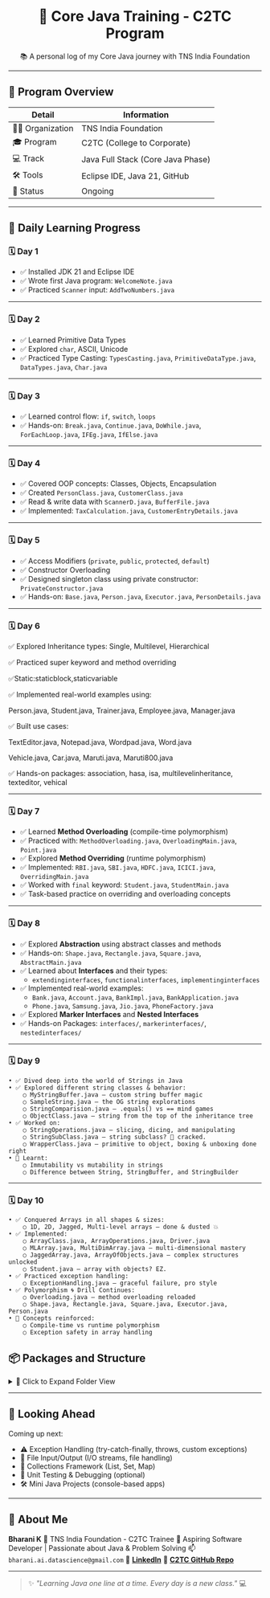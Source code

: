 <h1 align="center">🚀 Core Java Training - C2TC Program</h1>
<p align="center">📚 A personal log of my Core Java journey with TNS India Foundation</p>

---

## 🏫 Program Overview

| Detail            | Information                           |
|------------------|----------------------------------------|
| 👨‍🏫 Organization  | TNS India Foundation                  |
| 🎓 Program        | C2TC (College to Corporate)           |
| 💻 Track          | Java Full Stack (Core Java Phase)     |
| 🛠️ Tools          | Eclipse IDE, Java 21, GitHub           |
| 📍 Status         | Ongoing                                |

---

## 📆 Daily Learning Progress

### 🗓️ **Day 1**
- ✅ Installed JDK 21 and Eclipse IDE
- ✅ Wrote first Java program: `WelcomeNote.java`
- ✅ Practiced `Scanner` input: `AddTwoNumbers.java`

---

### 🗓️ **Day 2**
- ✅ Learned Primitive Data Types
- ✅ Explored `char`, ASCII, Unicode
- ✅ Practiced Type Casting: `TypesCasting.java`, `PrimitiveDataType.java`, `DataTypes.java`, `Char.java`

---

### 🗓️ **Day 3**
- ✅ Learned control flow: `if`, `switch`, `loops`
- ✅ Hands-on: `Break.java`, `Continue.java`, `DoWhile.java`, `ForEachLoop.java`, `IFEg.java`, `IfElse.java`

---

### 🗓️ **Day 4**
- ✅ Covered OOP concepts: Classes, Objects, Encapsulation
- ✅ Created `PersonClass.java`, `CustomerClass.java`
- ✅ Read & write data with `ScannerD.java`, `BufferFile.java`
- ✅ Implemented: `TaxCalculation.java`, `CustomerEntryDetails.java`

---

### 🗓️ **Day 5**
- ✅ Access Modifiers (`private`, `public`, `protected`, `default`)
- ✅ Constructor Overloading
- ✅ Designed singleton class using private constructor: `PrivateConstructor.java`
- ✅ Hands-on: `Base.java`, `Person.java`, `Executor.java`, `PersonDetails.java`

---
### 🗓️ **Day 6**
✅ Explored Inheritance types: Single, Multilevel, Hierarchical

✅ Practiced super keyword and method overriding

✅Static:staticblock,staticvariable

✅ Implemented real-world examples using:

Person.java, Student.java, Trainer.java, Employee.java, Manager.java

✅ Built use cases:

TextEditor.java, Notepad.java, Wordpad.java, Word.java

Vehicle.java, Car.java, Maruti.java, Maruti800.java

✅ Hands-on packages: association, hasa, isa, multilevelinheritance, texteditor, vehical

---

### 🗓️ **Day 7**
- ✅ Learned **Method Overloading** (compile-time polymorphism)
- ✅ Practiced with: `MethodOverloading.java`, `OverloadingMain.java`, `Point.java`
- ✅ Explored **Method Overriding** (runtime polymorphism)
- ✅ Implemented: `RBI.java`, `SBI.java`, `HDFC.java`, `ICICI.java`, `OverridingMain.java`
- ✅ Worked with `final` keyword: `Student.java`, `StudentMain.java`
- ✅ Task-based practice on overriding and overloading concepts

---

### 🗓️ **Day 8**
- ✅ Explored **Abstraction** using abstract classes and methods
- ✅ Hands-on: `Shape.java`, `Rectangle.java`, `Square.java`, `AbstractMain.java`
- ✅ Learned about **Interfaces** and their types:
  - `extendinginterfaces`, `functionalinterfaces`, `implementinginterfaces`
- ✅ Implemented real-world examples:
  - `Bank.java`, `Account.java`, `BankImpl.java`, `BankApplication.java`
  - `Phone.java`, `Samsung.java`, `Jio.java`, `PhoneFactory.java`
- ✅ Explored **Marker Interfaces** and **Nested Interfaces**
- ✅ Hands-on Packages: `interfaces/`, `markerinterfaces/`, `nestedinterfaces/`


---
### 🗓️ **Day 9**
	• ✅ Dived deep into the world of Strings in Java
	• ✅ Explored different string classes & behavior:
		○ MyStringBuffer.java – custom string buffer magic
		○ SampleString.java – the OG string explorations
		○ StringComparision.java – .equals() vs == mind games
		○ ObjectClass.java – string from the top of the inheritance tree
	• ✅ Worked on:
		○ StringOperations.java – slicing, dicing, and manipulating
		○ StringSubClass.java – string subclass? 🧠 cracked.
		○ WrapperClass.java – primitive to object, boxing & unboxing done right
	• 🧠 Learnt:
		○ Immutability vs mutability in strings
		○ Difference between String, StringBuffer, and StringBuilder

---
### 🗓️ **Day 10**
	• ✅ Conquered Arrays in all shapes & sizes:
		○ 1D, 2D, Jagged, Multi-level arrays – done & dusted 💥
	• ✅ Implemented:
		○ ArrayClass.java, ArrayOperations.java, Driver.java
		○ MLArray.java, MultiDimArray.java – multi-dimensional mastery
		○ JaggedArray.java, ArrayOfObjects.java – complex structures unlocked
		○ Student.java – array with objects? EZ.
	• ✅ Practiced exception handling:
		○ ExceptionHandling.java – graceful failure, pro style
	• ✅ Polymorphism 🌀 Drill Continues:
		○ Overloading.java – method overloading reloaded
		○ Shape.java, Rectangle.java, Square.java, Executor.java, Person.java
	• 🧠 Concepts reinforced:
		○ Compile-time vs runtime polymorphism
		○ Exception safety in array handling

## 📦 Packages and Structure

<details>
<summary>📁 Click to Expand Folder View</summary>

```bash
📦 src/
 ┣ 📂 com.tnif
 ┃ ┣ 📂 dayOne
 ┃ ┃ ┣ 📜 AddTwoNumbers.java
 ┃ ┃ ┗ 📜 WelcomeNote.java
 ┃ ┣ 📂 dayTwo
 ┃ ┃ ┣ 📜 PrimitiveDataType.java
 ┃ ┃ ┣ 📜 Char.java
 ┃ ┃ ┣ 📜 DataTypes.java
 ┃ ┃ ┗ 📜 TypesCasting.java
 ┃ ┣ 📂 dayThree
 ┃ ┃ ┣ 📜 Break.java
 ┃ ┃ ┣ 📜 Continue.java
 ┃ ┃ ┣ 📜 DoWhile.java
 ┃ ┃ ┣ 📜 ForEachLoop.java
 ┃ ┃ ┣ 📜 IFEg.java
 ┃ ┃ ┗ 📜 IfElse.java
 ┃ ┣ 📂 dayFour
 ┃ ┃ ┣ 📜 PersonClass.java
 ┃ ┃ ┣ 📜 CustomerClass.java
 ┃ ┃ ┣ 📜 CustomerEntryDetails.java
 ┃ ┃ ┣ 📜 TaxCalculation.java
 ┃ ┃ ┣ 📜 BufferFile.java
 ┃ ┃ ┣ 📜 ScannerD.java
 ┃ ┃ ┣ 📜 PersonDetails.java
 ┃ ┃ ┗ 📜 bufferText
 ┃ ┣ 📂 dayFive
 ┃ ┃ ┣ 📂 firstPackage
 ┃ ┃ ┃ ┣ 📜 Base.java
 ┃ ┃ ┃ ┣ 📜 Executor.java
 ┃ ┃ ┃ ┣ 📜 Person.java
 ┃ ┃ ┃ ┗ 📜 PersonDetails.java
 ┃ ┃ ┣ 📂 secondPackage
 ┃ ┃ ┃ ┗ 📜 Executor1.java
 ┃ ┃ ┣ 📂 thirdPackage
 ┃ ┃ ┃ ┣ 📜 MyClass.java
 ┃ ┃ ┃ ┗ 📜 PrivateConstructor.java
 ┃ ┣ 📂 daySix
 ┃ ┃ ┣ 📂 association
 ┃ ┃ ┃ ┗ 📜 Address.java
 ┃ ┃ ┣ 📂 hasa
 ┃ ┃ ┃ ┣ 📜 Exceutor.java
 ┃ ┃ ┃ ┗ 📜 Person.java
 ┃ ┃ ┣ 📂 isa
 ┃ ┃ ┃ ┣ 📜 Employe.java
 ┃ ┃ ┃ ┗ 📜 Manager.java
 ┃ ┃ ┣ 📂 hierarchicalinheritance
 ┃ ┃ ┃ ┣ 📜 Employee.java
 ┃ ┃ ┃ ┣ 📜 hierarchicalMain.java
 ┃ ┃ ┃ ┣ 📜 Person.java
 ┃ ┃ ┃ ┗ 📜 Student.java
 ┃ ┃ ┣ 📂 Static
 ┃ ┃ ┃ ┣ 📂 staticblockmethod
 ┃ ┃ ┃ ┃ ┣ 📜 MyClass.java
 ┃ ┃ ┃ ┃ ┗ 📜 MyClassMain.java
 ┃ ┃ ┃ ┣ 📂 staticvariable
 ┃ ┃ ┃ ┃ ┣ 📜 Employee.java
 ┃ ┃ ┃ ┃ ┗ 📜 EmployeeMain.java
 ┃ ┃ ┣ 📂 multilevelinheritance
 ┃ ┃ ┣ 📂 texteditor
 ┃ ┃ ┃ ┣ 📜 Notepad.java
 ┃ ┃ ┃ ┣ 📜 TextEditor.java
 ┃ ┃ ┃ ┣ 📜 Word.java
 ┃ ┃ ┃ ┗ 📜 Wordpad.java
 ┃ ┃ ┣ 📂 vehical
 ┃ ┃ ┃ ┣ 📜 Car.java
 ┃ ┃ ┃ ┣ 📜 Maruti.java
 ┃ ┃ ┃ ┣ 📜 Maruti800.java
 ┃ ┃ ┃ ┣ 📜 VehiclMain.java
 ┃ ┃ ┃ ┗ 📜 package-info.java
 ┃ ┃ ┣ 📂 task_Singleinheritance
 ┃ ┃ ┃ ┣ 📜 Person.java
 ┃ ┃ ┃ ┣ 📜 SIMain.java
 ┃ ┃ ┃ ┣ 📜 Student.java
 ┃ ┃ ┃ ┣ 📜 StudentMain.java
 ┃ ┃ ┃ ┗ 📜 Trainer.java
 ┃ ┣ 📂 daySeven
 ┃ ┃ ┣ 📂 Final
 ┃ ┃ ┃ ┣ 📜 Student.java
 ┃ ┃ ┃ ┗ 📜 StudentMain.java
 ┃ ┃ ┣ 📂 overloading
 ┃ ┃ ┃ ┣ 📜 MethodOverloading.java
 ┃ ┃ ┃ ┣ 📜 OverloadingMain.java
 ┃ ┃ ┃ ┗ 📜 Point.java
 ┃ ┃ ┣ 📂 overriding
 ┃ ┃ ┃ ┣ 📜 HDFC.java
 ┃ ┃ ┃ ┣ 📜 ICICI.java
 ┃ ┃ ┃ ┣ 📜 OverridingMain.java
 ┃ ┃ ┃ ┣ 📜 RBI.java
 ┃ ┃ ┃ ┗ 📜 SBI.java
 ┃ ┃ ┣ 📂 Task
 ┃ ┃ ┃ ┣ 📜 Student.java
 ┃ ┃ ┃ ┗ 📜 StudentMain.java
 ┃ ┣ 📂 dayEight
 ┃ ┃ ┣ 📂 Abstract
 ┃ ┃ ┃ ┣ 📜 PlacementTraining.java
 ┃ ┃ ┃ ┣ 📜 TataStrive.java
 ┃ ┃ ┃ ┗ 📜 TnsCg.java
 ┃ ┃ ┣ 📂 Abstraction
 ┃ ┃ ┃ ┣ 📜 AbstractMain.java
 ┃ ┃ ┃ ┣ 📜 Rectangle.java
 ┃ ┃ ┃ ┣ 📜 Shape.java
 ┃ ┃ ┃ ┗ 📜 Training.java
 ┃ ┃ ┣ 📂 interfaces
 ┃ ┃ ┃ ┣ 📂 extendinginterfaces
 ┃ ┃ ┃ ┃ ┣ 📜 ChildInterface.java
 ┃ ┃ ┃ ┃ ┣ 📜 ExtendingInterfaceMain.java
 ┃ ┃ ┃ ┃ ┗ 📜 InterfaceOne.java
 ┃ ┃ ┃ ┣ 📂 functionalinterfaces
 ┃ ┃ ┃ ┃ ┣ 📜 FunctionalInterface.java
 ┃ ┃ ┃ ┃ ┣ 📜 GreetClass.java
 ┃ ┃ ┃ ┃ ┗ 📜 GreetInterface.java
 ┃ ┃ ┃ ┣ 📂 implementinginterfaces
 ┃ ┃ ┃ ┃ ┣ 📜 Account.java
 ┃ ┃ ┃ ┃ ┣ 📜 Bank.java
 ┃ ┃ ┃ ┃ ┣ 📜 BankApplication.java
 ┃ ┃ ┃ ┃ ┗ 📜 BankImpl.java
 ┃ ┃ ┃ ┣ 📂 instanceofinterface
 ┃ ┃ ┃ ┃ ┣ 📜 Executor.java
 ┃ ┃ ┃ ┃ ┣ 📜 Jio.java
 ┃ ┃ ┃ ┃ ┣ 📜 Phone.java
 ┃ ┃ ┃ ┃ ┣ 📜 PhoneFactory.java
 ┃ ┃ ┃ ┃ ┗ 📜 Samsung.java
 ┃ ┃ ┃ ┣ 📂 markerinterfaces
 ┃ ┃ ┃ ┃ ┣ 📜 MarkerInterfaceMain.java
 ┃ ┃ ┃ ┃ ┣ 📜 Registrable.java
 ┃ ┃ ┃ ┃ ┗ 📜 Student.java
 ┃ ┃ ┃ ┣ 📂 nestedinterfaces
 ┃ ┃ ┃ ┃ ┣ 📜 MyInterface.java
 ┃ ┃ ┃ ┃ ┣ 📜 NestedInterfaceClass.java
 ┃ ┃ ┃ ┃ ┗ 📜 NestedInterfaceMain.java
 ┃ ┃ ┣ 📂 Task_interface
 ┃ ┃ ┃ ┣ 📜 Clothes.java
 ┃ ┃ ┃ ┣ 📜 Cosmetics.java
 ┃ ┃ ┃ ┣ 📜 Grocery.java
 ┃ ┃ ┃ ┣ 📜 Purchase.java
 ┃ ┃ ┃ ┗ 📜 ShopingMall.java
 ┃ ┣ 📂 dayNine
 ┃ ┃ ┣ 📂 String
 ┃ ┃ ┃ ┣ 📜 MyStringBuffer.java
 ┃ ┃ ┃ ┣ 📜 ObjectClass.java
 ┃ ┃ ┃ ┣ 📜 SampleString.java
 ┃ ┃ ┃ ┗ 📜 StringComparision.java
 ┃ ┃ ┣ 📜 StringOperations.java
 ┃ ┃ ┣ 📜 StringSubClass.java
 ┃ ┃ ┗ 📜 WrapperClass.java
 ┃ ┣ 📂 dayTen
 ┃ ┃ ┣ 📂 array
 ┃ ┃ ┃ ┣ 📜 ArrayClass.java
 ┃ ┃ ┃ ┣ 📜 ArrayOfObjects.java
 ┃ ┃ ┃ ┣ 📜 ArrayOperations.java
 ┃ ┃ ┃ ┣ 📜 Driver.java
 ┃ ┃ ┃ ┣ 📜 JaggedArray.java
 ┃ ┃ ┃ ┣ 📜 MLArray.java
 ┃ ┃ ┃ ┣ 📜 MultiDimArray.java
 ┃ ┃ ┃ ┗ 📜 Student.java
 ┃ ┃ ┣ 📂 task
 ┃ ┃ ┃ ┗ 📂 exception
 ┃ ┃ ┃ ┃ ┗ 📜 ExceptionHandling.java
 ┃ ┃ ┣ 📂 polymorphism
 ┃ ┃ ┃ ┣ 📂 overloading
 ┃ ┃ ┃ ┃ ┗ 📜 Overloading.java
 ┃ ┃ ┃ ┣ 📂 overriding
 ┃ ┃ ┃ ┃ ┣ 📜 Shape.java
 ┃ ┃ ┃ ┃ ┣ 📜 Rectangle.java
 ┃ ┃ ┃ ┃ ┣ 📜 Square.java
 ┃ ┃ ┃ ┃ ┣ 📜 Executor.java
 ┃ ┃ ┃ ┃ ┗ 📜 Person.java
 ┃ ┣ 📜 package-info.java
 ┃ ┗ 📜 C2TC.txt
````

</details>

---

## 🎯 Looking Ahead

Coming up next:

- ⚠️ Exception Handling (try-catch-finally, throws, custom exceptions)
- 📂 File Input/Output (I/O streams, file handling)
- 🔄 Collections Framework (List, Set, Map)
- 🧪 Unit Testing & Debugging (optional)
- 🛠️ Mini Java Projects (console-based apps)


---

## 👤 About Me

**Bharani K**
🎯 TNS India Foundation - C2TC Trainee
🚀 Aspiring Software Developer | Passionate about Java & Problem Solving
📫 `bharani.ai.datascience@gmail.com`
🔗 [**LinkedIn**](https://www.linkedin.com/in/bharani-k-10824b299)
🔗 [**C2TC GitHub Repo**](https://github.com/Bharani1611/C2TC_CoreJavaProgram)

---

> ✨ *"Learning Java one line at a time. Every day is a new class."* 💻




